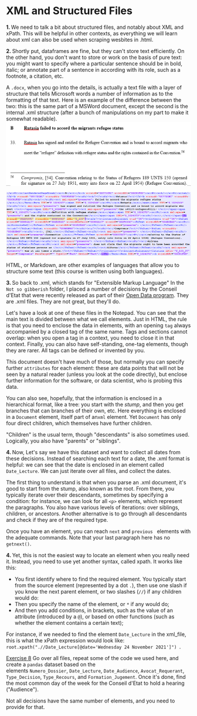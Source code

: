 # XML and Structured Files

<b>1. </b> We need to talk a bit about structured files, and notably about XML and xPath. This will be helpful in 
other contexts, as everything we will learn about xml can also be used when scraping wesbites in .html.

<b>2. </b> Shortly put, dataframes are fine, but they can't store text efficiently. On the other hand, you don't 
want to store or work on the basis of pure text: you might want to specify where a particular sentence should be in 
bold, italic; or annotate part of a sentence in according with its role, such as a footnote, a citation, etc. 

A `.docx`, when you go into the details, is actually a text file with a layer of structure that tells Microsoft words a 
number of information as to the formatting of that text. Here is an example of the difference between the two: this 
is the same part of a MSWord document, except the second is the internal .xml structure (after a bunch of 
manipulations on my part to make it somewhat readable).
![img_1.png](img_1.png)

![img.png](img.png)

HTML, or Markdown, are other examples of languages that allow you to structure some text (this course is written 
using both languages).

<b>3. </b> So back to .xml, which stands for "Extensible Markup Language" In the `Not so gibberish` folder, I placed a number of decisions by the 
Conseil d'Etat that were recently released as part of their <a href="https://opendata.conseil-etat.fr/">Open Data program</a>. They 
are .xml files. They are not great, but they'll do.

Let's have a look at one of these files in the Notepad. You can see that the main text is divided between what we 
call elements. Just in HTML, the rule is that you need to enclose the data in elements, with an opening `tag` always 
accompanied by a closed tag of the same name. Tags and sections cannot overlap: when you open a tag in a context, 
you need to close it in that context. Finally, you can also have self-standing, one-tag elements, though they are 
rarer. All tags can be defined or invented by you.

This document doesn't have much of those, but normally you can specify further `attributes` for each element: these are data points that will not be seen by a natural reader (unless you look at the code directly), but enclose further information for the software, or data scientist, who is probing this data.

You can also see, hopefully, that the information is enclosed in a hierarchical format, like a tree: you start with 
the <i>stump</i>, and then you get branches that can branches of their own, etc. Here everything is enclosed in a 
`Document` element, itself part of an`xml` element. Yet `Document` has only four direct children, which themselves 
have further children.

"Children" is the usual term, though "descendants" is also sometimes used. Logically, you also have "parents" or 
"siblings".

<b>4. </b>Now, Let's say we have this dataset and want to collect all dates from these decisions. Instead of searching 
each text for a date, the .xml format is helpful: we can see that the date is enclosed in an element called 
`Date_Lecture`. We can just iterate over all files, and collect the dates.

The first thing to understand is that when you parse an .xml document, it's good to start from the stump, also known 
as the root. From there, you typically iterate over their descendants, sometimes by specifying a condition: for 
instance, we can look for all `<p>` elements, which represent the paragraphs. You also have various levels of 
iterations: over siblings, children, or ancestors. Another alternative is to go through  all descendants and check 
if they are of the required type.

Once you have an element, you can reach `next` and `previous ` elements with the adequate commands. Note that your 
last paragraph here has no `getnext()`.

<b>4. </b> Yet, this is not the easiest way to locate an element when you really need it. Instead, you need to use 
yet another syntax, called xpath. It works like this:

<ul><li>You first identify where to find the required element. You typically start from the source element 
(represented by a dot <code>.</code>), then use one slash if you know the next parent element, or two slashes 
(<code>//</code>) if any children would do:</li>
    <li>Then you specify the name of the element, or <code>*</code> if any would do;</li>
    <li>And then you add conditions, in brackets, such as the value of an attribute (introduced by a <code>@</code>),
or based on other functions (such as whether the element contains a certain text);</li>
    </ul>

For instance, if we needed to find the element `Date_Lecture` in the xml_file, this is what the xPath expression 
would look like: `root.xpath(".//Date_Lecture[@date='Wednesday 24 November 2021']") `.

<u>Exercise 8</u> Go over all files, repeat some of the code we used here, and create a `pandas` dataset based on the  
elements `Numero_Dossier`, `Date_Lecture`, `Date_Audience`, `Avocat_Requerant`, `Type_Decision`, `Type_Recours`, and
`Formation_Jugement`. 
Once it's done, find the most common day of the week for the Conseil d'Etat to hold a hearing ("Audience").

<div class="hint">Not all decisions have the same number of elements, and you need to provide for that.</div>
